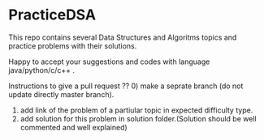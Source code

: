 # PracticeDSA
This repo contains several Data Structures and Algoritms 
topics and practice problems with their solutions.

Happy to accept your suggestions and codes with language java/python/c/c++ .

Instructions to give a pull request ??
0) make a seprate branch (do not update directly master branch).
1) add link of the problem of a partiular topic in expected difficulty type.
2) add solution for this problem in solution folder.(Solution should be well commented and well explained)
